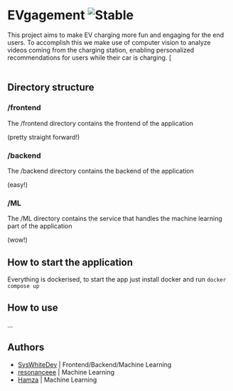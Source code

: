 # EVgagement ![Stable](https://github.com/SysWhiteDev/VMwareCarAnalysis/actions/workflows/DockerComposeTest.yml/badge.svg?branch=main)
This project aims to make EV charging more fun and engaging for the end users.
To accomplish this we make use of computer vision to analyze videos coming from the charging station, enabling personalized recommendations for users while their car is charging.
[<br><br>

## Directory structure
### /frontend
The /frontend directory contains the frontend of the application 

(pretty straight forward!)

### /backend
The /backend directory contains the backend of the application 

(easy!)

### /ML
The /ML directory contains the service that handles the machine learning part of the application 

(wow!)

## How to start the application
Everything is dockerised, to start the app just install docker and run
```docker compose up```

## How to use
...

## Authors
- [SysWhiteDev](https://github.com/syswhitedev) | Frontend/Backend/Machine Learning
- [resonanceee](https://github.com/resonanceee) | Machine Learning
- [Hamza](https://github.com/Hamza5955) | Machine Learning

